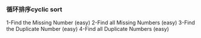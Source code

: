 ### 循环排序cyclic sort 
1-Find the Missing Number (easy)
2-Find all Missing Numbers (easy)
3-Find the Duplicate Number (easy)
4-Find all Duplicate Numbers (easy)